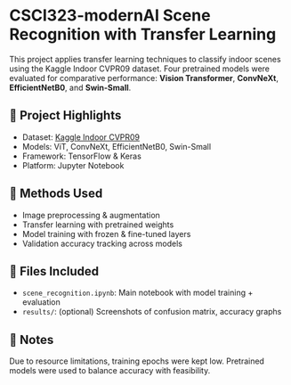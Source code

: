# CSCI323-modernAI Scene Recognition with Transfer Learning

This project applies transfer learning techniques to classify indoor scenes using the Kaggle Indoor CVPR09 dataset. Four pretrained models were evaluated for comparative performance: **Vision Transformer**, **ConvNeXt**, **EfficientNetB0**, and **Swin-Small**.

## 🧠 Project Highlights
- Dataset: [Kaggle Indoor CVPR09](https://www.kaggle.com/datasets/puneet6060/intel-image-classification)
- Models: ViT, ConvNeXt, EfficientNetB0, Swin-Small
- Framework: TensorFlow & Keras
- Platform: Jupyter Notebook

## 🔧 Methods Used
- Image preprocessing & augmentation
- Transfer learning with pretrained weights
- Model training with frozen & fine-tuned layers
- Validation accuracy tracking across models

## 📁 Files Included
- `scene_recognition.ipynb`: Main notebook with model training + evaluation
- `results/`: (optional) Screenshots of confusion matrix, accuracy graphs

## 📝 Notes
Due to resource limitations, training epochs were kept low. Pretrained models were used to balance accuracy with feasibility.

